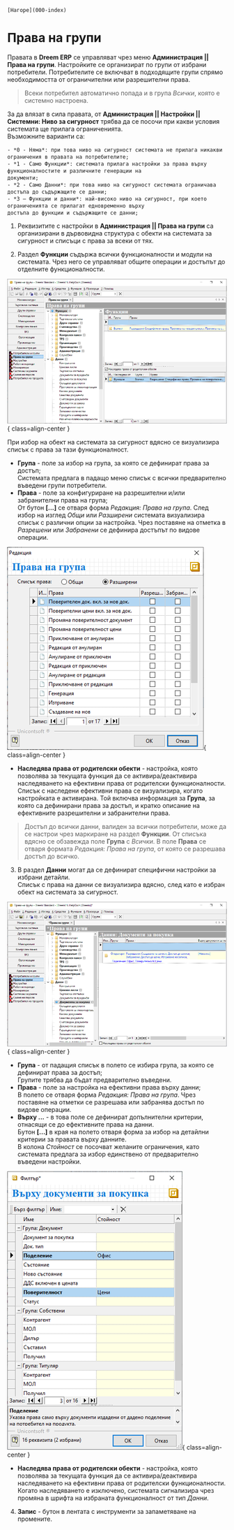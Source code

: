 ```{only} html
[Нагоре](000-index)
```

# Права на групи

Правата в **Dreem ERP** се управляват чрез меню **Администрация || Права на групи**. Настройките се организират по групи от избрани потребители. Потребителите се включват в подходящите групи спрямо необходимостта от ограничителни или разрешителни права.  

> Всеки потребител автоматично попада и в група *Всички*, която е системно настроена.

За да влязат в сила правата, от **Администрация || Настройки || Системни: Ниво за сигурност** трябва да се посочи при какви условия системата ще прилага ограниченията.  
Възможните варианти са:  

    - *0 - Няма*: при това ниво на сигурност системата не прилага никакви ограничения в правата на потребителите;  
    - *1 - Само Функции*: системата прилага настройки за права върху функционалностите и различните генерации на 
    документи;  
    - *2 - Само Данни*: при това ниво на сигурност системата ограничава достъпа до съдържащите се данни;  
    - *3 – Функции и данни*: най-високо ниво на сигурност, при което ограниченията се прилагат едновременно върху 
    достъпа до функции и съдържащите се данни;  

1) Реквизитите с настройки в **Администрация || Права на групи** са организирани в дървовидна структура с обекти на системата за сигурност и списъци с права за всеки от тях.  

2) Раздел **Функции** съдържа всички функционалности и модули на системата. Чрез него се управляват общите операции и достъпът до отделните функционалности.  

![](902-permissions1.png){ class=align-center }  

При избор на обект на системата за сигурност вдясно се визуализира списък с права за тази функционалност.  

- **Група** - поле за избор на група, за която се дефинират права за достъп;  
Системата предлага в падащо меню списък с всички предварително въведени групи потребители.    
- **Права** - поле за конфигуриране на разрешителни и/или забранителни права на група;  
От бутон **[...]** се отваря форма *Редакция: Права на група*. След избор на изглед *Общи* или *Разширени* системата визуализира списък с различни опции за настройка. Чрез поставяне на отметка в *Разрешени* или *Забранени* се дефинира достъпът по видове операции.  

![](902-permissions2.png){ class=align-center } 

- **Наследява права от родителски обекти** - настройка, която позволява за текущата функция да се активира/деактивира наследяването на ефективни права от родителски функционалности. Списък с наследени ефективни права се визуализира, когато настройката е активирана. Той включва информация за **Група**, за която са дефинирани права за достъп, и кратко описание на ефективните разрешителни и забранителни права.  

> Достъп до всички данни, валиден за всички потребители, може да се настрои чрез маркиране на раздел **Функции**. От списъка вдясно се обзавежда поле **Група** с *Всички*. В поле **Права** се отваря формата *Редакция: Права на група*, от която се разрешава достъп до всичко.  

3) В раздел **Данни** могат да се дефинират специфични настройки за избрани детайли.  
Списък с права на данни се визуализира вдясно, след като е избран обект на системата за сигурност. 

![](902-permissions3.png){ class=align-center } 

- **Група** - от падащия списък в полето се избира група, за която се дефинират права за достъп;  
Групите трябва да бъдат предварително въведени.  
- **Права** - поле за настройка на ефективни права върху данни;  
В полето се отваря форма *Редакция: Права на група*. Чрез поставяне на отметки се разрешава или забранява достъп по видове операции.  
- **Върху ...** - в това поле се дефинират допълнителни критерии, отнасящи се до ефективните права на данни.  
Бутон **[...]** в края на полето отваря форма за избор на детайлни критерии за правата върху данните.  
В колона *Стойност* се посочват желаните ограничения, като системата предлага за избор единствено от предварително въведени настройки.   

![](902-permissions4.png){ class=align-center } 

- **Наследява права от родителски обекти** - настройка, която позволява за текущата функция да се активира/деактивира наследяването на ефективни права от родителски функционалности.  
Когато наследяването е изключено, системата сигнализира чрез промяна в шрифта на избраната функционалност от тип *Данни*.    

4) **Запис** - бутон в лентата с инструменти за запаметяване на промените.    